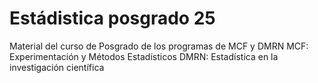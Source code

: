 # Estádistica posgrado 25
Material del curso de Posgrado de los programas de MCF y DMRN
MCF: Experimentación y Métodos Estadísticos
DMRN: Estadística en la investigación científica
